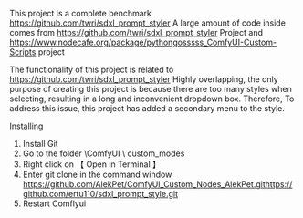 This project is a complete benchmark https://github.com/twri/sdxl_prompt_styler
A large amount of code inside comes from https://github.com/twri/sdxl_prompt_styler Project and https://www.nodecafe.org/package/pythongosssss_ComfyUI-Custom-Scripts project

The functionality of this project is related to https://github.com/twri/sdxl_prompt_styler Highly overlapping, 
the only purpose of creating this project is because there are too many styles when selecting, 
resulting in a long and inconvenient dropdown box. Therefore, 
To address this issue, this project has added a secondary menu to the style.


Installing

1. Install Git
2. Go to the folder \ComfyUI \ custom_modes
3. Right click on 【 Open in Terminal 】
4. Enter git clone in the command window https://github.com/AlekPet/ComfyUI_Custom_Nodes_AlekPet.githttps://github.com/ertu110/sdxl_prompt_style.git
5. Restart Comflyui


